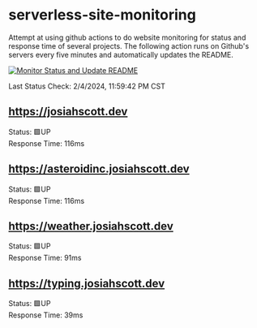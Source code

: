 # serverless-site-monitoring
Attempt at using github actions to do website monitoring for status and response time of several projects. The following action runs on Github's servers every five minutes and automatically updates the README.  

[![Monitor Status and Update README](https://github.com/JosiahSco/serverless-site-monitoring/actions/workflows/monitor.yaml/badge.svg)](https://github.com/JosiahSco/serverless-site-monitoring/actions/workflows/monitor.yaml)

Last Status Check: 2/4/2024, 11:59:42 PM CST

## https://josiahscott.dev
Status: 🟩UP  
Response Time: 116ms

## https://asteroidinc.josiahscott.dev
Status: 🟩UP  
Response Time: 116ms

## https://weather.josiahscott.dev
Status: 🟩UP  
Response Time: 91ms

## https://typing.josiahscott.dev
Status: 🟩UP  
Response Time: 39ms

